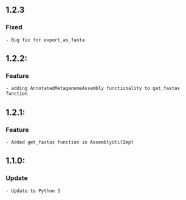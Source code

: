 
## 1.2.3
### Fixed
	- Bug fix for export_as_fasta

## 1.2.2:
### Feature
	- adding AnnotatedMetagenomeAssembly functionality to get_fastas function

## 1.2.1:
### Feature
	- Added get_fastas function in AssemblyUtilImpl

## 1.1.0:
### Update
	- Update to Python 3